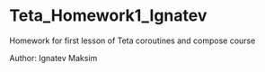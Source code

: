 # Teta_Homework1_Ignatev
Homework for first lesson of Teta coroutines and compose course

Author: Ignatev Maksim

